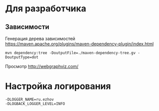 # Для разработчика

## Зависимости

Генерация дерева зависимостей https://maven.apache.org/plugins/maven-dependency-plugin/index.html

```shell
mvn dependency:tree -DoutputFile=./maven-dependency-tree.gv -DoutputType=dot
```

Просмотр http://webgraphviz.com/

# Настройка логирования

```
-DLOGGER_NAME=ru.ezhov
-DLOGBACK_LOGGER_LEVEL=INFO
```
